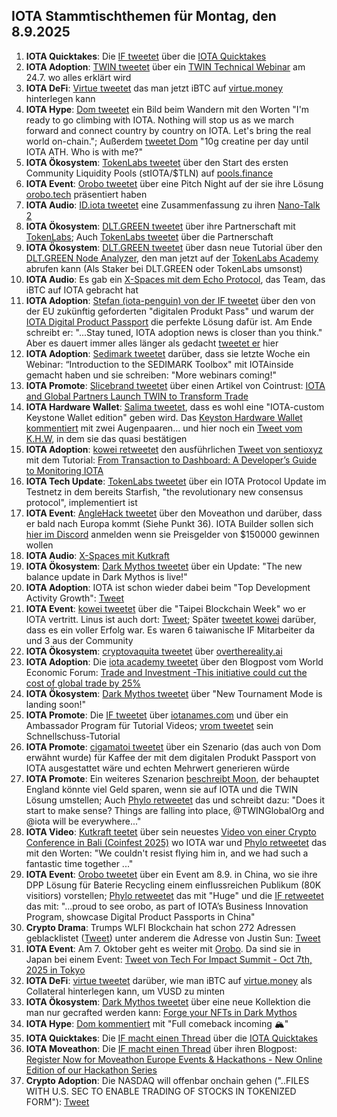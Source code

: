 ## IOTA Stammtischthemen für Montag, den 8.9.2025

1. **IOTA Quicktakes**: Die [IF tweetet](https://x.com/iota/status/1962500954403520961) über die [IOTA Quicktakes](https://youtu.be/2sd8De1mgZs)
2. **IOTA Adoption**: [TWIN tweetet](https://x.com/TWINGlobalOrg/status/1962496003686256821) über ein [TWIN Technical Webinar](https://luma.com/jnjr4qbc) am 24.7. wo alles erklärt wird
3. **IOTA DeFi**: [Virtue tweetet](https://x.com/Virtue_Money/status/1962506736864010610) das man jetzt iBTC auf [virtue.money](https://virtue.money/) hinterlegen kann
4. **IOTA Hype**: [Dom tweetet](https://x.com/DomSchiener/status/1962521536939635076) ein Bild beim Wandern mit den Worten "I'm ready to go climbing with IOTA. Nothing will stop us as we march forward and connect country by country on IOTA. Let's bring the real world on-chain."; Außerdem [tweetet Dom](https://x.com/DomSchiener/status/1962800175337865225) "10g creatine per day until IOTA ATH.  Who is with me?"
5. **IOTA Ökosystem**: [TokenLabs tweetet](https://x.com/TokenLabsX/status/1962579861475598633) über den Start des ersten Community Liquidity Pools (stIOTA/$TLN) auf [pools.finance](pools.finance)
6. **IOTA Event**: [Orobo tweetet](https://x.com/HelloOrobo/status/1962749686533763128) über eine Pitch Night auf der sie ihre Lösung [orobo.tech](https://www.orobo.tech/) präsentiert haben
7. **IOTA Audio**: [ID.iota tweetet](https://x.com/id_iota/status/1962590916453060934) eine Zusammenfassung zu ihren [Nano-Talk 2](https://x.com/id_iota/status/1962590916453060934)
8. **IOTA Ökosystem**: [DLT.GREEN tweetet](https://x.com/dlt_green/status/1962782904318038220) über ihre Partnerschaft mit [TokenLabs](https://x.com/TokenLabsX); Auch [TokenLabs tweetet](https://x.com/TokenLabsX/status/1962786400257904967) über die Partnerschaft
9. **IOTA Ökosystem**: [DLT.GREEN tweetet](https://x.com/dlt_green/status/1962803931186082196) über dasn neue Tutorial über den [DLT.GREEN Node Analyzer](https://dlt.green/), den man jetzt auf der [TokenLabs Academy](https://tokenlabs.network/academy) abrufen kann (Als Staker bei DLT.GREEN oder TokenLabs umsonst)
10. **IOTA Audio**: Es gab ein [X-Spaces mit dem Echo Protocol](https://x.com/EchoProtocol_/status/1962847979939025166), das Team, das iBTC auf IOTA gebracht hat
11. **IOTA Adoption**: [Stefan (iota-penguin) von der IF tweetet](https://x.com/iota_penguin/status/1962880466895184214) über den von der EU zukünftig geforderten "digitalen Produkt Pass" und warum der [IOTA Digital Product Passport](https://www.iota.org/learn/showcases/dpp) die perfekte Lösung dafür ist. Am Ende schreibt er: "...Stay tuned, IOTA adoption news is closer than you think." Aber es dauert immer alles länger als gedacht [tweetet er](https://x.com/iota_penguin/status/1962886149396942857) hier
12. **IOTA Adoption**: [Sedimark tweetet](https://x.com/sedimark/status/1962822047626625525) darüber, dass sie letzte Woche ein Webinar: “Introduction to the SEDIMARK Toolbox" mit IOTAinside gemacht haben und sie schreiben: "More webinars coming!"
13. **IOTA Promote**: [Slicebrand tweetet](https://x.com/slicedbrand/status/1962883989087084897) über einen Artikel von Cointrust: [IOTA and Global Partners Launch TWIN to Transform Trade](https://www.cointrust.com/news/iota-and-global-partners-launch-twin-to-transform-trade)
14. **IOTA Hardware Wallet**: [Salima tweetet](https://x.com/Salimasbegum/status/1961886740311953874), dass es wohl eine "IOTA-custom Keystone Wallet edition" geben wird. Das [Keyston Hardware Wallet kommentiert](https://x.com/KeystoneWallet/status/1962905826538217940) mit zwei Augenpaaren... und hier noch ein [Tweet vom K.H.W](https://x.com/KeystoneWallet/status/1963587862030377000), in dem sie das quasi bestätigen
15. **IOTA Adoption**: [kowei retweetet](https://x.com/kowei1995/status/1963147279835251031) den ausführlichen [Tweet von sentioxyz](https://x.com/sentioxyz/status/1963100351667786143) mit dem Tutorial: [From Transaction to Dashboard: A Developer’s Guide to Monitoring IOTA ](https://x.com/sentioxyz/status/1963100351667786143)
16. **IOTA Tech Update**: [TokenLabs tweetet](https://x.com/TokenLabsX/status/1963195522757415317) über ein IOTA Protocol Update im Testnetz in dem bereits Starfish, "the revolutionary new consensus protocol", implementiert ist
17. **IOTA Event**: [AngleHack tweetet](https://x.com/AngelHack/status/1963180172502516115) über den Moveathon und darüber, dass er bald nach Europa kommt (Siehe Punkt 36). IOTA Builder sollen sich [hier im Discord](https://discord.com/invite/iota-builders) anmelden wenn sie Preisgelder von $150000 gewinnen wollen
18. **IOTA Audio**: [X-Spaces mit Kutkraft](https://x.com/kutkraft/status/1962467147705352457)
19. **IOTA Ökosystem**: [Dark Mythos tweetet](https://x.com/DarkMythosTCG/status/1963231921141428246) über ein Update: "The new balance update in Dark Mythos is live!"
20. **IOTA Adoption**: IOTA ist schon wieder dabei beim "Top Development Activity Growth": [Tweet](https://x.com/scully1984/status/1963286876464250934)
21. **IOTA Event**: [kowei tweetet](https://x.com/kowei1995/status/1963496748439023630) über die "Taipei Blockchain Week" wo er IOTA vertritt. Linus ist auch dort: [Tweet](https://x.com/LinusNaumann/status/1963941622401663127); Später [tweetet kowei](https://x.com/kowei1995/status/1964513480255680687) darüber, dass es ein voller Erfolg war. Es waren 6 taiwanische IF Mitarbeiter da und 3 aus der Community
22. **IOTA Ökosystem**: [cryptovaquita tweetet](https://x.com/cryptovaquita/status/1962822297548440001) über [overthereality.ai](https://www.overthereality.ai/land/shari.left.thr)
23. **IOTA Adoption**: Die [iota academy tweetet](https://x.com/academy_iota/status/1963566226128408600) über den Blogpost vom World Economic Forum: [Trade and Investment -This initiative could cut the cost of global trade by 25%](https://www.weforum.org/stories/2025/06/twin-foundation-global-trade/)
24. **IOTA Ökosystem**: [Dark Mythos tweetet](https://x.com/DarkMythosTCG/status/1963864984368054673) über "New Tournament Mode is landing soon!"
25. **IOTA Promote**: Die [IF tweetet](https://x.com/iota/status/1963920046201114952) über [iotanames.com](iotanames.com) und über ein Ambassador Program für Tutorial Videos; [vrom tweetet](https://x.com/Vrom14286662/status/1963953633004782009) sein Schnellschuss-Tutorial
26. **IOTA Promote**: [cigamatoi tweetet](https://x.com/Cigamatoi/status/1963880025741984002) über ein Szenario (das auch von Dom erwähnt wurde) für Kaffee der mit dem digitalen Produkt Passport von IOTA ausgestattet wäre und echten Mehrwert generieren würde
27. **IOTA Promote**: Ein weiteres Szenarion [beschreibt Moon](https://x.com/moonbaklava/status/1964754961742377065), der behauptet England könnte viel Geld sparen, wenn sie auf IOTA und die TWIN Lösung umstellen; Auch [Phylo retweetet](https://x.com/PhyloIota/status/1964831264944611630) das und schreibt dazu: "Does it start to make sense? Things are falling into place, @TWINGlobalOrg and @iota will be everywhere..."
28. **IOTA Video**: [Kutkraft teetet](https://x.com/kutkraft/status/1964220984862658865) über sein neuestes [Video von einer Crypto Conference in Bali (Coinfest 2025)](https://youtu.be/zUuaTJtIxU0) wo IOTA war und [Phylo retweetet](https://x.com/PhyloIota/status/1964235853938774057) das mit den Worten: "We couldn't resist flying him in, and we had such a fantastic time together ..."
29. **IOTA Event**: [Orobo tweetet](https://x.com/HelloOrobo/status/1964277706528268653) über ein Event am 8.9. in China, wo sie ihre DPP Lösung für Baterie Recycling einem einflussreichen Publikum (80K visitiors) vorstellen; [Phylo retweetet](https://x.com/PhyloIota/status/1964278349506760958) das mit "Huge" und die [IF retweetet](https://x.com/iota/status/1964984555695227142) das mit: "...proud to see orobo, as part of IOTA’s Business Innovation Program, showcase Digital Product Passports in China"
30. **Crypto Drama**: Trumps WLFI Blockchain hat schon 272 Adressen geblacklistet ([Tweet](https://x.com/Cointelegraph/status/1964040972322419168)) unter anderem die Adresse von Justin Sun: [Tweet](https://x.com/HoldersWLFI/status/1963767280564859264) 
31. **IOTA Event**: Am 7. Oktober geht es weiter mit [Orobo](https://x.com/HelloOrobo). Da sind sie in Japan bei einem Event: [Tweet von Tech For Impact Summit - Oct 7th, 2025 in Tokyo](https://x.com/T4ISummit/status/1964486362629099578)
32. **IOTA DeFi**: [virtue tweetet](https://x.com/Virtue_Money/status/1963988104093532429) darüber, wie man iBTC auf [virtue.money](virtue.money) als Collateral hinterlegen kann, um VUSD zu minten
33. **IOTA Ökosystem**: [Dark Mythos tweetet](https://x.com/DarkMythosTCG/status/1964655255947186347) über eine neue Kollektion die man nur gecrafted werden kann: [Forge your NFTs in Dark Mythos](https://dark-mythos.com/forge-your-nfts-in-dark-mythos/)
34. **IOTA Hype**: [Dom kommentiert](https://x.com/DomSchiener/status/1964550042171428939) mit "Full comeback incoming 🏔️"
35. **IOTA Quicktakes**: Die [IF macht einen Thread](https://x.com/iota/status/1964977010029052271) über die [IOTA Quicktakes](https://youtu.be/H0ymwJSZEDc)
36. **IOTA Moveathon**: Die [IF macht einen Thread](https://x.com/iota/status/1964992109703802958) über ihren Blogpost: [Register Now for Moveathon Europe Events & Hackathons - New Online Edition of our Hackathon Series](https://blog.iota.org/moveathon-europe-registration-open/)
37. **Crypto Adoption**: Die NASDAQ will offenbar onchain gehen ("..FILES WITH U.S. SEC TO ENABLE TRADING OF STOCKS IN TOKENIZED FORM"): [Tweet](https://x.com/Ashcryptoreal/status/1965024697806156147)
